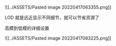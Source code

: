![[../ASSETS/Pasted image 20220417063355.png]]

LOD 就是远近显示不同细节，就可以节省资源了

高模到低模的详细设置


![[../ASSETS/Pasted image 20220417083225.png]]